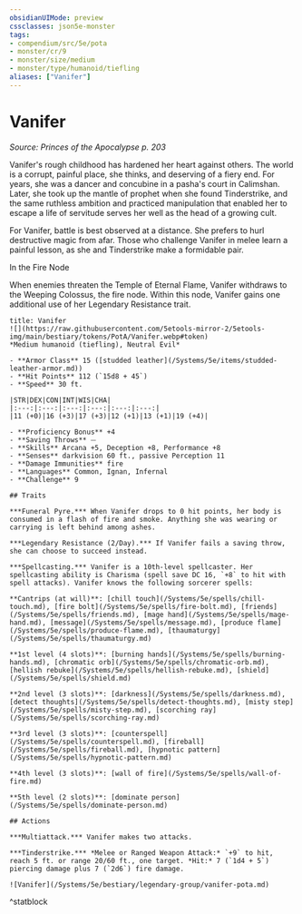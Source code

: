 ```yaml
---
obsidianUIMode: preview
cssclasses: json5e-monster
tags:
- compendium/src/5e/pota
- monster/cr/9
- monster/size/medium
- monster/type/humanoid/tiefling
aliases: ["Vanifer"]
---
```

# Vanifer
*Source: Princes of the Apocalypse p. 203*  

Vanifer's rough childhood has hardened her heart against others. The world is a corrupt, painful place, she thinks, and deserving of a fiery end. For years, she was a dancer and concubine in a pasha's court in Calimshan. Later, she took up the mantle of prophet when she found Tinderstrike, and the same ruthless ambition and practiced manipulation that enabled her to escape a life of servitude serves her well as the head of a growing cult.

For Vanifer, battle is best observed at a distance. She prefers to hurl destructive magic from afar. Those who challenge Vanifer in melee learn a painful lesson, as she and Tinderstrike make a formidable pair.

In the Fire Node

When enemies threaten the Temple of Eternal Flame, Vanifer withdraws to the Weeping Colossus, the fire node. Within this node, Vanifer gains one additional use of her Legendary Resistance trait.

```ad-statblock
title: Vanifer
![](https://raw.githubusercontent.com/5etools-mirror-2/5etools-img/main/bestiary/tokens/PotA/Vanifer.webp#token)
*Medium humanoid (tiefling), Neutral Evil*

- **Armor Class** 15 ([studded leather](/Systems/5e/items/studded-leather-armor.md))
- **Hit Points** 112 (`15d8 + 45`)
- **Speed** 30 ft.

|STR|DEX|CON|INT|WIS|CHA|
|:---:|:---:|:---:|:---:|:---:|:---:|
|11 (+0)|16 (+3)|17 (+3)|12 (+1)|13 (+1)|19 (+4)|

- **Proficiency Bonus** +4
- **Saving Throws** ⏤
- **Skills** Arcana +5, Deception +8, Performance +8
- **Senses** darkvision 60 ft., passive Perception 11
- **Damage Immunities** fire
- **Languages** Common, Ignan, Infernal
- **Challenge** 9

## Traits

***Funeral Pyre.*** When Vanifer drops to 0 hit points, her body is consumed in a flash of fire and smoke. Anything she was wearing or carrying is left behind among ashes.

***Legendary Resistance (2/Day).*** If Vanifer fails a saving throw, she can choose to succeed instead.

***Spellcasting.*** Vanifer is a 10th-level spellcaster. Her spellcasting ability is Charisma (spell save DC 16, `+8` to hit with spell attacks). Vanifer knows the following sorcerer spells:

**Cantrips (at will)**: [chill touch](/Systems/5e/spells/chill-touch.md), [fire bolt](/Systems/5e/spells/fire-bolt.md), [friends](/Systems/5e/spells/friends.md), [mage hand](/Systems/5e/spells/mage-hand.md), [message](/Systems/5e/spells/message.md), [produce flame](/Systems/5e/spells/produce-flame.md), [thaumaturgy](/Systems/5e/spells/thaumaturgy.md)

**1st level (4 slots)**: [burning hands](/Systems/5e/spells/burning-hands.md), [chromatic orb](/Systems/5e/spells/chromatic-orb.md), [hellish rebuke](/Systems/5e/spells/hellish-rebuke.md), [shield](/Systems/5e/spells/shield.md)

**2nd level (3 slots)**: [darkness](/Systems/5e/spells/darkness.md), [detect thoughts](/Systems/5e/spells/detect-thoughts.md), [misty step](/Systems/5e/spells/misty-step.md), [scorching ray](/Systems/5e/spells/scorching-ray.md)

**3rd level (3 slots)**: [counterspell](/Systems/5e/spells/counterspell.md), [fireball](/Systems/5e/spells/fireball.md), [hypnotic pattern](/Systems/5e/spells/hypnotic-pattern.md)

**4th level (3 slots)**: [wall of fire](/Systems/5e/spells/wall-of-fire.md)

**5th level (2 slots)**: [dominate person](/Systems/5e/spells/dominate-person.md)

## Actions

***Multiattack.*** Vanifer makes two attacks.

***Tinderstrike.*** *Melee or Ranged Weapon Attack:* `+9` to hit, reach 5 ft. or range 20/60 ft., one target. *Hit:* 7 (`1d4 + 5`) piercing damage plus 7 (`2d6`) fire damage.

![Vanifer](/Systems/5e/bestiary/legendary-group/vanifer-pota.md)
```
^statblock